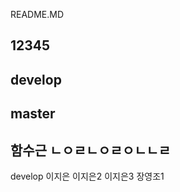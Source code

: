 README.MD

12345
--------
develop
--------
master
---------
함수근
ㄴㅇㄹㄴㅇㄹㅇㄴㄴㄹ
---
develop 이지은
이지은2
이지은3
장영조1